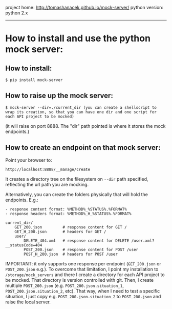 project home: http://tomashanacek.github.io/mock-server/
python version: python 2.x

---

# How to install and use the python mock server:

## How to install:

    $ pip install mock-server

## How to raise up the mock server:

    $ mock-server --dir=./current_dir (you can create a shellscript to wrap its creation, so that you can have one dir and one script for each API project to be mocked)

(it will raise on port 8888. The "dir" path pointed is where it stores the mock endpoints.)

## How to create an endpoint on that mock server:

Point your browser to:

    http://localhost:8888/__manage/create

It creates a directory tree on the filesystem on `--dir` path specified, reflecting the url path you are mocking.

Alternatively, you can create the folders physically that will hold the endpoints. E.g.:

```
- response content format: %METHOD%_%STATUS%.%FORMAT%
- response headers format: %METHOD%_H_%STATUS%.%FORMAT%

current_dir/
    GET_200.json         # response content for GET /
    GET_H_200.json       # headers for GET /
    user/
        DELETE_404.xml   # response content for DELETE /user.xml?__statusCode=404
        POST_200.json    # response content for POST /user
        POST_H_200.json  # headers for POST /user
```

IMPORTANT: it only supports one response per endpoint (`GET_200.json` or `POST_200.json` e.g.).
To overcome that limitation, I point my installation to `/storage/mock_servers` and there I create a directory
for each API project to be mocked. That directory is version controlled with git.
Then, I create multiple `POST_200.json` (e.g. `POST_200.json.situation_1`, `POST_200.json.situation_2`, etc).
That way, when I need to test a specific situation, I just copy e.g. `POST_200.json.situation_2` to `POST_200.json` and raise the local server.
